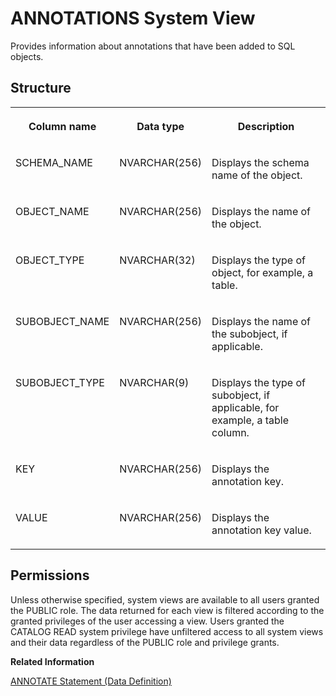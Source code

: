 <!-- loioda2b930e241147faa906c8f3056a4615 -->

# ANNOTATIONS System View

Provides information about annotations that have been added to SQL objects.



<a name="loioda2b930e241147faa906c8f3056a4615___a_f_l__t_e_x_t_s_1struct_AFL_TEXTS"/>

## Structure


<table>
<tr>
<th valign="top">

Column name

</th>
<th valign="top">

Data type

</th>
<th valign="top">

Description

</th>
</tr>
<tr>
<td valign="top">

SCHEMA\_NAME

</td>
<td valign="top">

NVARCHAR\(256\)

</td>
<td valign="top">

Displays the schema name of the object.

</td>
</tr>
<tr>
<td valign="top">

OBJECT\_NAME

</td>
<td valign="top">

NVARCHAR\(256\)

</td>
<td valign="top">

Displays the name of the object.

</td>
</tr>
<tr>
<td valign="top">

OBJECT\_TYPE

</td>
<td valign="top">

NVARCHAR\(32\)

</td>
<td valign="top">

Displays the type of object, for example, a table.

</td>
</tr>
<tr>
<td valign="top">

SUBOBJECT\_NAME

</td>
<td valign="top">

NVARCHAR\(256\)

</td>
<td valign="top">

Displays the name of the subobject, if applicable.

</td>
</tr>
<tr>
<td valign="top">

SUBOBJECT\_TYPE

</td>
<td valign="top">

NVARCHAR\(9\)

</td>
<td valign="top">

Displays the type of subobject, if applicable, for example, a table column.

</td>
</tr>
<tr>
<td valign="top">

KEY

</td>
<td valign="top">

NVARCHAR\(256\)

</td>
<td valign="top">

Displays the annotation key.

</td>
</tr>
<tr>
<td valign="top">

VALUE

</td>
<td valign="top">

NVARCHAR\(256\)

</td>
<td valign="top">

Displays the annotation key value.

</td>
</tr>
</table>



<a name="loioda2b930e241147faa906c8f3056a4615__section_ijs_b3c_bzb"/>

## Permissions

Unless otherwise specified, system views are available to all users granted the PUBLIC role. The data returned for each view is filtered according to the granted privileges of the user accessing a view. Users granted the CATALOG READ system privilege have unfiltered access to all system views and their data regardless of the PUBLIC role and privilege grants.

**Related Information**  


[ANNOTATE Statement \(Data Definition\)](../../010-SQL-Reference/012-SQL-Statements/annotate-statement-data-definition-534df83.md "Annotates SQL objects such as tables, views, columns, table functions, procedures, and parameters.")

